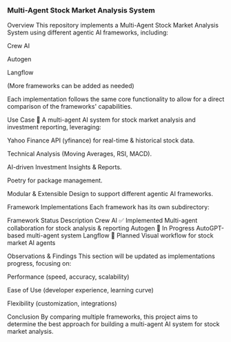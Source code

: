 ### Multi-Agent Stock Market Analysis System
Overview
This repository implements a Multi-Agent Stock Market Analysis System using different agentic AI frameworks, including:

Crew AI

Autogen

Langflow

(More frameworks can be added as needed)

Each implementation follows the same core functionality to allow for a direct comparison of the frameworks' capabilities.

Use Case
🚀 A multi-agent AI system for stock market analysis and investment reporting, leveraging:

Yahoo Finance API (yfinance) for real-time & historical stock data.

Technical Analysis (Moving Averages, RSI, MACD).

AI-driven Investment Insights & Reports.

Poetry for package management.

Modular & Extensible Design to support different agentic AI frameworks.

Framework Implementations
Each framework has its own subdirectory:

Framework	Status	Description
Crew AI	✅ Implemented	Multi-agent collaboration for stock analysis & reporting
Autogen	🚧 In Progress	AutoGPT-based multi-agent system
Langflow	📝 Planned	Visual workflow for stock market AI agents

Observations & Findings
This section will be updated as implementations progress, focusing on:

Performance (speed, accuracy, scalability)

Ease of Use (developer experience, learning curve)

Flexibility (customization, integrations)

Conclusion
By comparing multiple frameworks, this project aims to determine the best approach for building a multi-agent AI system for stock market analysis.